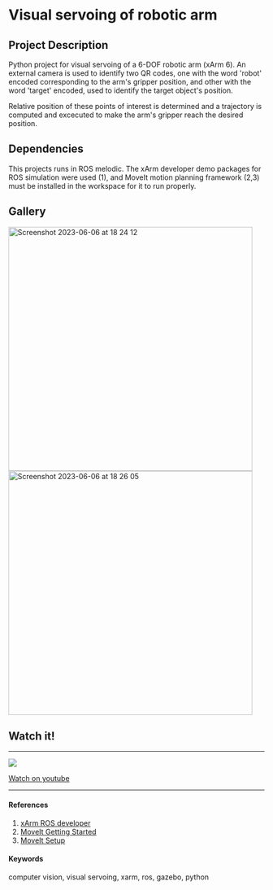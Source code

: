 # Visual servoing of robotic arm
## Project Description
Python project for visual servoing of a 6-DOF robotic arm (xArm 6). An external camera is used to identify two QR codes, one with the word 'robot' encoded corresponding to the arm's gripper position, and other with the word 'target' encoded, used to identify the target object's position.

Relative position of these points of interest is determined and a trajectory is computed and excecuted to make the arm's gripper reach the desired position.

## Dependencies
This projects runs in ROS melodic. The xArm developer demo packages for ROS simulation were used (1), and MoveIt motion planning framework (2,3) must be installed in the workspace for it to run properly.

## Gallery
<img width="480" alt="Screenshot 2023-06-06 at 18 24 12" src="https://github.com/edgarcancinoe/xarm6_visual_servoing/assets/59784477/b9707baa-741d-4d1d-a557-420fe10f1a29">
<br>
<img width="480" alt="Screenshot 2023-06-06 at 18 26 05" src="https://github.com/edgarcancinoe/xarm6_visual_servoing/assets/59784477/54cd2a18-03af-4af1-9a6b-201438e156a4">

## Watch it!

--- 

<img src="images/visualservoing.gif?raw=true"/>

[Watch on youtube](https://youtu.be/yTxkO5lXrIg)

---

#### References
1. [xArm ROS developer](https://github.com/xArm-Developer/xarm_ros)
2. [MoveIt Getting Started](http://docs.ros.org/en/melodic/api/moveit_tutorials/html/doc/getting_started/getting_started.html)
3. [MoveIt Setup](http://docs.ros.org/en/melodic/api/moveit_tutorials/html/index.html)

#### Keywords
computer vision, visual servoing, xarm, ros, gazebo, python

